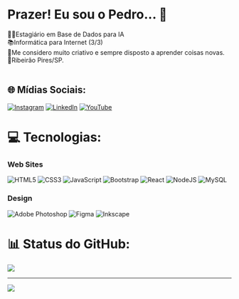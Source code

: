 # Prazer! Eu sou o Pedro... 👋
👨‍💻Estagiário em Base de Dados para IA<br>📚Informática para Internet (3/3)<br>🧠Me considero muito criativo e sempre disposto a aprender coisas novas.<br>📍Ribeirão Pires/SP.<br><br>


## 🌐 Mídias Sociais:
[![Instagram](https://img.shields.io/badge/Instagram-%23E4405F.svg?logo=Instagram&logoColor=white)](https://instagram.com/pedro_nixols) [![LinkedIn](https://img.shields.io/badge/LinkedIn-%230077B5.svg?logo=linkedin&logoColor=white)](https://linkedin.com/in/pedronicolascosta) [![YouTube](https://img.shields.io/badge/YouTube-%23FF0000.svg?logo=YouTube&logoColor=white)](https://youtube.com/@pedronicolas180) 

# 💻 Tecnologias:
### Web Sites
![HTML5](https://img.shields.io/badge/html5-%23E34F26.svg?style=for-the-badge&logo=html5&logoColor=white)
![CSS3](https://img.shields.io/badge/css3-%231572B6.svg?style=for-the-badge&logo=css3&logoColor=white)  ![JavaScript](https://img.shields.io/badge/javascript-%23323330.svg?style=for-the-badge&logo=javascript&logoColor=%23F7DF1E) ![Bootstrap](https://img.shields.io/badge/bootstrap-%23563D7C.svg?style=for-the-badge&logo=bootstrap&logoColor=white) ![React](https://img.shields.io/badge/react-%2320232a.svg?style=for-the-badge&logo=react&logoColor=%2361DAFB) ![NodeJS](https://img.shields.io/badge/node.js-6DA55F?style=for-the-badge&logo=node.js&logoColor=white) ![MySQL](https://img.shields.io/badge/mysql-%2300f.svg?style=for-the-badge&logo=mysql&logoColor=white) 
### Design
![Adobe Photoshop](https://img.shields.io/badge/adobephotoshop-%2331A8FF.svg?style=for-the-badge&logo=adobephotoshop&logoColor=white)  	![Figma](https://img.shields.io/badge/figma-%23F24E1E.svg?style=for-the-badge&logo=figma&logoColor=white)
![Inkscape](https://img.shields.io/badge/Inkscape-e0e0e0?style=for-the-badge&logo=inkscape&logoColor=080A13)
# 📊 Status do GitHub:
![](https://github-readme-stats.vercel.app/api/top-langs/?username=projetos-NicolasCosta&theme=radical&hide_border=false&include_all_commits=true&count_private=true&layout=compact)


---
[![](https://visitcount.itsvg.in/api?id=projetos-NicolasCosta&icon=1&color=10)](https://visitcount.itsvg.in)

<!-- Proudly created with GPRM ( https://gprm.itsvg.in ) -->
